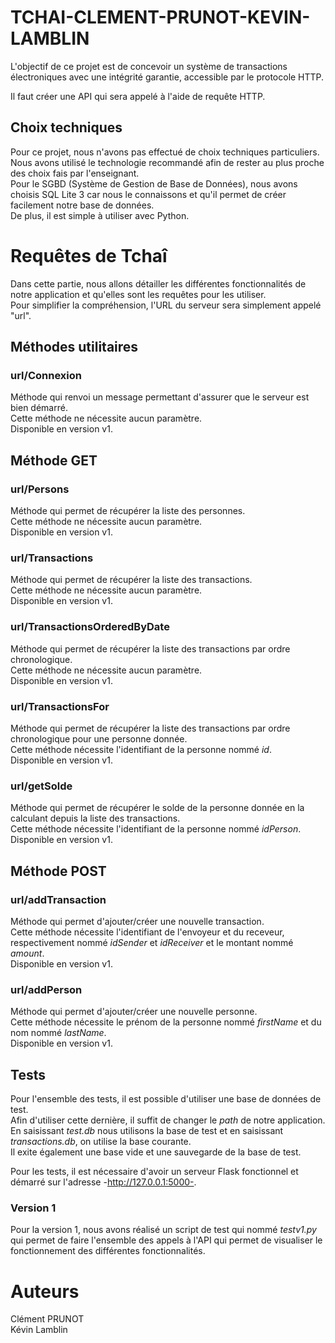 
# TCHAI-CLEMENT-PRUNOT-KEVIN-LAMBLIN

L'objectif de ce projet est de concevoir un système de transactions électroniques avec une intégrité garantie, accessible par le protocole HTTP.

Il faut créer une API qui sera appelé à l'aide de requête HTTP.

## Choix techniques

Pour ce projet, nous n'avons pas effectué de choix techniques particuliers.  
Nous avons utilisé le technologie recommandé afin de rester au plus proche des choix fais par l'enseignant.  
Pour le SGBD (Système de Gestion de Base de Données), nous avons choisis SQL Lite 3 car nous le connaissons et qu'il permet de créer facilement notre base de données.  
De plus, il est simple à utiliser avec Python.

# Requêtes de Tchaî

Dans cette partie, nous allons détailler les différentes fonctionnalités de notre application et qu'elles sont les requêtes pour les utiliser.  
Pour simplifier la compréhension, l'URL du serveur sera simplement appelé "url".

## Méthodes utilitaires

### url/Connexion

Méthode qui renvoi un message permettant d'assurer que le serveur est bien démarré.  
Cette méthode ne nécessite aucun paramètre.  
Disponible en version v1.

## Méthode GET

### url/Persons

Méthode qui permet de récupérer la liste des personnes.  
Cette méthode ne nécessite aucun paramètre.  
Disponible en version v1.

### url/Transactions

Méthode qui permet de récupérer la liste des transactions.  
Cette méthode ne nécessite aucun paramètre.  
Disponible en version v1.

### url/TransactionsOrderedByDate

Méthode qui permet de récupérer la liste des transactions par ordre chronologique.  
Cette méthode ne nécessite aucun paramètre.  
Disponible en version v1.

### url/TransactionsFor

Méthode qui permet de récupérer la liste des transactions par ordre chronologique pour une personne donnée.  
Cette méthode nécessite l'identifiant de la personne nommé *id*.  
Disponible en version v1.

### url/getSolde

Méthode qui permet de récupérer le solde de la personne donnée en la calculant depuis la liste des transactions.  
Cette méthode nécessite l'identifiant de la personne nommé *idPerson*.  
Disponible en version v1.

## Méthode POST

### url/addTransaction

Méthode qui permet d'ajouter/créer une nouvelle transaction.  
Cette méthode nécessite l'identifiant de l'envoyeur et du receveur, respectivement nommé *idSender* et *idReceiver* et le montant nommé *amount*.  
Disponible en version v1.

### url/addPerson

Méthode qui permet d'ajouter/créer une nouvelle personne.  
Cette méthode nécessite le prénom de la personne nommé *firstName* et du nom nommé *lastName*.  
Disponible en version v1.

## Tests

Pour l'ensemble des tests, il est possible d'utiliser une base de données de test.  
Afin d'utiliser cette dernière, il suffit de changer le *path* de notre application.  
En saisissant *test.db* nous utilisons la base de test et en saisissant *transactions.db*, on utilise la base courante.  
Il exite également une base vide et une sauvegarde de la base de test.  
  
Pour les tests, il est nécessaire d'avoir un serveur Flask fonctionnel et démarré sur l'adresse -http://127.0.0.1:5000-.

### Version 1

Pour la version 1, nous avons réalisé un script de test qui nommé *testv1.py* qui permet de faire l'ensemble des appels à l'API qui permet de visualiser le fonctionnement des différentes fonctionnalités. 

# Auteurs
Clément PRUNOT  
Kévin Lamblin
